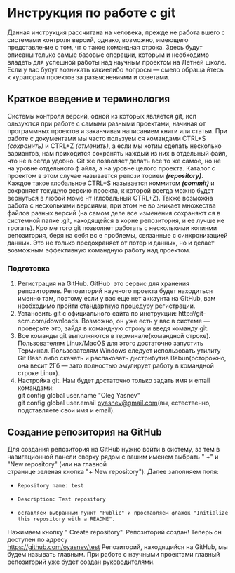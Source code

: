 # Инструкция по работе с git
Данная инструкция рассчитана на человека, прежде не работа                       вшего с системами контроля
версий, однако, возможно, имеющего представление о том, чт                       о такое командная строка.
Здесь будут описаны только самые базовые операции, которым                       и необходимо владеть для
успешной работы над научным проектом на Летней школе. 
Если у вас будут возникать какие­либо вопросы — смело обраща                         йтесь к кураторам
проектов за разъяснениями и советами. 
## Краткое введение и терминология 
Системы контроля версий, одной из которых является git, исп                         ользуются при работе с
самыми разными проектами, начиная от программных проектов                     и заканчивая написанием
книги или статьи. При работе с документами мы часто пользуем                         ся командами CTRL+S
*(сохранить)*                      и CTRL+Z *(отменить)*, а если мы хотим сделать несколько вариантов, нам
приходится сохранять каждый из них в отдельный файл, что не в                             сегда удобно. Git же
позволяет делать все то же самое, но не на уровне отдельного ф                                 айла, а на уровне целого
проекта. Каталог с проектом в этом случае называется репози                       торием ***(repository)***. Каждое
такое глобальное CTRL+S называется коммитом                     ***(commit)*** и сохраняет текущую версию
проекта, к которой всегда можно будет вернуться в любой моме                         нт (глобальный CTRL+Z).
Также возможна работа с несколькими версиями, при этом не во                       зникает множества
файлов разных версий (на самом деле все изменения сохраняют                           ся в системной папке .git,
находящейся в корне репозитория, и ее лучше не трогать). Кро                           ме того git позволяет
работать с несколькими копиями репозитория, беря на себя вс                         е проблемы, связанные с
синхронизацией данных. Это не только предохраняет от потер                         и данных, но и делает
возможным эффективную командную работу над проектом. 

### Подготовка 
1. Регистрация на GitHub. GitHub ­ это сервис для хранения репозиториев. Репозиторий научного проекта будет находиться именно там, поэтому если у вас еще нет аккаунта на GitHub, вам необходимо пройти стандартную процедуру регистрации. 
2. Установить git с официального сайта по инструкции: http://git­scm.com/downloads. Возможно, он уже есть у вас в системе — проверьте это, зайдя в командную строку и введя команду git. 
3. Все команды git выполняются в терминале(командной строке). Пользователям Linux/MacOS для этого достаточно запустить Терминал. Пользователям Windows следует использовать утилиту Git Bash либо скачать и распаковать дистрибутив Babun(осторожно, она весит 2Гб — зато полностью эмулирует работу в командной строке Linux). 
4. Настройка git. Нам будет достаточно только задать имя и email командами: <br> git config ­­global user.name "Oleg Yasnev" <br> git config ­­global user.email oyasnev@gmail.com(вы, естественно, подставляете свои имя и email).

## Создание репозитория на GitHub
 Для создания репозитория на GitHub нужно войти в систему, за                         тем в навигационной
панели сверху рядом с вашим именем выбрать "                   +" и "New repository" (или на главной        
странице зеленая кнопка "+ New repository"). Далее заполняем поля:<br> 
*     Repository name: test 
*     Description: Test repository 
*     оставляем выбранным пункт "Public" и проставляем флажок "Initialize this repository with a README".
Нажимаем кнопку "     Create repository". Репозиторий создан! Теперь он доступен по адресу                
https://github.com/oyasnev/test 
Репозиторий, находящийся на GitHub, мы будем называть                       главным. При работе с
научными проектами главный репозиторий уже будет создан руководителями. 